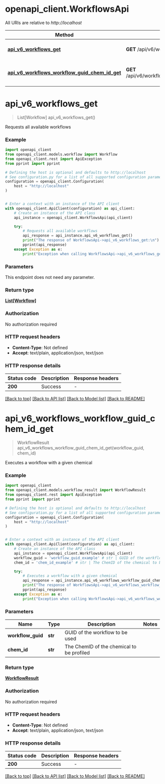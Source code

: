 # openapi_client.WorkflowsApi

All URIs are relative to *http://localhost*

Method | HTTP request | Description
------------- | ------------- | -------------
[**api_v6_workflows_get**](WorkflowsApi.md#api_v6_workflows_get) | **GET** /api/v6/workflows | Requests all available workflows
[**api_v6_workflows_workflow_guid_chem_id_get**](WorkflowsApi.md#api_v6_workflows_workflow_guid_chem_id_get) | **GET** /api/v6/workflows/{workflowGuid}/{chemId} | Executes a workflow with a given chemical


# **api_v6_workflows_get**
> List[Workflow] api_v6_workflows_get()

Requests all available workflows

### Example


```python
import openapi_client
from openapi_client.models.workflow import Workflow
from openapi_client.rest import ApiException
from pprint import pprint

# Defining the host is optional and defaults to http://localhost
# See configuration.py for a list of all supported configuration parameters.
configuration = openapi_client.Configuration(
    host = "http://localhost"
)


# Enter a context with an instance of the API client
with openapi_client.ApiClient(configuration) as api_client:
    # Create an instance of the API class
    api_instance = openapi_client.WorkflowsApi(api_client)

    try:
        # Requests all available workflows
        api_response = api_instance.api_v6_workflows_get()
        print("The response of WorkflowsApi->api_v6_workflows_get:\n")
        pprint(api_response)
    except Exception as e:
        print("Exception when calling WorkflowsApi->api_v6_workflows_get: %s\n" % e)
```



### Parameters

This endpoint does not need any parameter.

### Return type

[**List[Workflow]**](Workflow.md)

### Authorization

No authorization required

### HTTP request headers

 - **Content-Type**: Not defined
 - **Accept**: text/plain, application/json, text/json

### HTTP response details

| Status code | Description | Response headers |
|-------------|-------------|------------------|
**200** | Success |  -  |

[[Back to top]](#) [[Back to API list]](../README.md#documentation-for-api-endpoints) [[Back to Model list]](../README.md#documentation-for-models) [[Back to README]](../README.md)

# **api_v6_workflows_workflow_guid_chem_id_get**
> WorkflowResult api_v6_workflows_workflow_guid_chem_id_get(workflow_guid, chem_id)

Executes a workflow with a given chemical

### Example


```python
import openapi_client
from openapi_client.models.workflow_result import WorkflowResult
from openapi_client.rest import ApiException
from pprint import pprint

# Defining the host is optional and defaults to http://localhost
# See configuration.py for a list of all supported configuration parameters.
configuration = openapi_client.Configuration(
    host = "http://localhost"
)


# Enter a context with an instance of the API client
with openapi_client.ApiClient(configuration) as api_client:
    # Create an instance of the API class
    api_instance = openapi_client.WorkflowsApi(api_client)
    workflow_guid = 'workflow_guid_example' # str | GUID of the workflow to be used
    chem_id = 'chem_id_example' # str | The ChemID of the chemical to be profiled

    try:
        # Executes a workflow with a given chemical
        api_response = api_instance.api_v6_workflows_workflow_guid_chem_id_get(workflow_guid, chem_id)
        print("The response of WorkflowsApi->api_v6_workflows_workflow_guid_chem_id_get:\n")
        pprint(api_response)
    except Exception as e:
        print("Exception when calling WorkflowsApi->api_v6_workflows_workflow_guid_chem_id_get: %s\n" % e)
```



### Parameters


Name | Type | Description  | Notes
------------- | ------------- | ------------- | -------------
 **workflow_guid** | **str**| GUID of the workflow to be used | 
 **chem_id** | **str**| The ChemID of the chemical to be profiled | 

### Return type

[**WorkflowResult**](WorkflowResult.md)

### Authorization

No authorization required

### HTTP request headers

 - **Content-Type**: Not defined
 - **Accept**: text/plain, application/json, text/json

### HTTP response details

| Status code | Description | Response headers |
|-------------|-------------|------------------|
**200** | Success |  -  |

[[Back to top]](#) [[Back to API list]](../README.md#documentation-for-api-endpoints) [[Back to Model list]](../README.md#documentation-for-models) [[Back to README]](../README.md)

